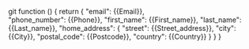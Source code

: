git function () {
return {
"email": {{Email}},  
"phone_number": {{Phone}},
"first_name": {{First_name}},
"last_name": {{Last_name}},
"home_address": {
"street": {{Street_address}},
"city":{{City}},
"postal_code": {{Postcode}},
"country": {{Country}}
}
}
}